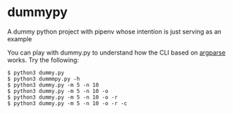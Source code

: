 # dummypy
A dummy python project with pipenv whose intention is just serving as an example


You can play with dummy.py to understand how the CLI based on [argparse](https://docs.python.org/3/library/argparse.html) works. 
Try the following:

```
$ python3 dummy.py 
$ python3 dummmpy.py -h
$ python3 dummy.py -m 5 -n 10
$ python3 dummy.py -m 5 -n 10 -o
$ python3 dummy.py -m 5 -n 10 -o -r
$ python3 dummy.py -m 5 -n 10 -o -r -c
```
